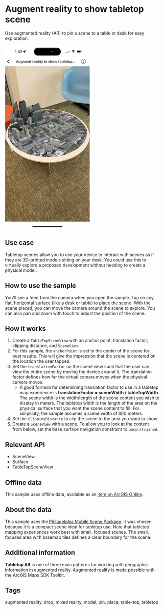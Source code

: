 # Augment reality to show tabletop scene

Use augmented reality (AR) to pin a scene to a table or desk for easy exploration.

![Image of augment reality to show tabletop scene](augment-reality-to-show-tabletop-scene.png)

## Use case

Tabletop scenes allow you to use your device to interact with scenes as if they are 3D-printed models sitting on your desk. You could use this to virtually explore a proposed development without needing to create a physical model.

## How to use the sample

You'll see a feed from the camera when you open the sample. Tap on any flat, horizontal surface (like a desk or table) to place the scene. With the scene placed, you can move the camera around the scene to explore. You can also pan and zoom with touch to adjust the position of the scene.

## How it works

1. Create a `TableTopSceneView` with an anchor point, translation factor, clipping distance, and `SceneView`.
2. For this sample, the `anchorPoint` is set to the center of the scene for best results. This will give the impression that the scene is centered on the location the user tapped.
3. Set the `translationFactor` on the scene view such that the user can view the entire scene by moving the device around it. The translation factor defines how far the virtual camera moves when the physical camera moves.
    * A good formula for determining translation factor to use in a tabletop map experience is **translationFactor = sceneWidth / tableTopWidth**. The scene width is the width/length of the scene content you wish to display in meters. The tabletop width is the length of the area on the physical surface that you want the scene content to fill. For simplicity, the sample assumes a scene width of 800 meters.
4. Set the `clippingDistance` to clip the scene to the area you want to show.
5. Create a `SceneView` with a scene. To allow you to look at the content from below, set the base surface navigation constraint to `unconstrained`.

## Relevant API

* SceneView
* Surface
* TableTopSceneView

## Offline data

This sample uses offline data, available as an [item on ArcGIS Online](https://www.arcgis.com/home/item.html?id=7dd2f97bb007466ea939160d0de96a9d).

## About the data

This sample uses the [Philadelphia Mobile Scene Package](https://www.arcgis.com/home/item.html?id=7dd2f97bb007466ea939160d0de96a9d). It was chosen because it is a compact scene ideal for tabletop use. Note that tabletop mapping experiences work best with small, focused scenes. The small, focused area with basemap tiles defines a clear boundary for the scene.

## Additional information

**Tabletop AR** is one of three main patterns for working with geographic information in augmented reality. Augmented reality is made possible with the ArcGIS Maps SDK Toolkit.

## Tags

augmented reality, drop, mixed reality, model, pin, place, table-top, tabletop
